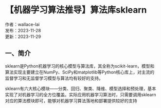 # 【机器学习算法推导】算法库sklearn

作者：wallace-lai <br/>
发布：2023-11-28 <br/>
更新：2023-11-29 <br/>

## 一、简介
sklearn是Python机器学习的核心模型与算法库，其全称为scikit-learn，模型和算法实现主要建立在NumPy、SciPy和matplotlib等Python核心库上，对主流的监督学习和无监督学习模型与算法均有较好的支持。

sklearn有六大核心模块——分类、回归、聚类、降维、模型选择和预处理，基本实现了对机器学习的全方位覆盖。实际应用机器学习算法时，只需要调用sklearn对应的算法模块即可，能够对机器学习算法落地和部署提供较好的支持

```python

```